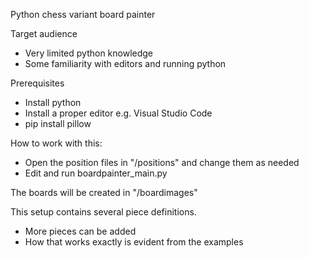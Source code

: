 Python chess variant board painter

Target audience
- Very limited python knowledge
- Some familiarity with editors and running python

Prerequisites
- Install python
- Install a proper editor e.g. Visual Studio Code
- pip install pillow

How to work with this:
- Open the position files in "/positions" and change them as needed
- Edit and run boardpainter_main.py

The boards will be created in "/boardimages"

This setup contains several piece definitions.
- More pieces can be added
- How that works exactly is evident from the examples
